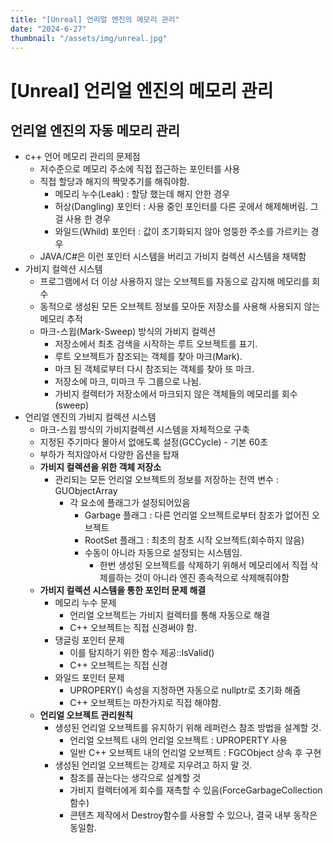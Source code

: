 ```yaml
---
title: "[Unreal] 언리얼 엔진의 메모리 관리"
date: "2024-6-27"
thumbnail: "/assets/img/unreal.jpg"
---
```


# [Unreal] 언리얼 엔진의 메모리 관리

## 언리얼 엔진의 자동 메모리 관리

- c++ 언어 메모리 관리의 문제점
  - 저수준으로 메모리 주소에 직접 접근하는 포인터를 사용
  - 직접 할당과 해지의 짝맞추기를 해줘야함.
    - 메모리 누수(Leak) : 할당 했는데 해지 안한 경우
    - 허상(Dangling) 포인터 : 사용 중인 포인터를 다른 곳에서 해제해버림. 그걸 사용 한 경우
    - 와일드(Whild) 포인터 : 값이 초기화되지 않아 엉뚱한 주소를 가르키는 경우
  - JAVA/C#은 이런 포인터 시스템을 버리고 가비지 컬렉션 시스템을 채택함
- 가비지 컬렉션 시스템
  - 프로그램에서 더 이상 사용하지 않는 오브젝트를 자동으로 감지해 메모리를 회수
  - 동적으로 생성된 모든 오브젝트 정보를 모아둔 저장소를 사용해 사용되지 않는 메모리 추적
  - 마크-스윕(Mark-Sweep) 방식의 가비지 컬렉션
    - 저장소에서 최초 검색을 시작하는 루트 오브젝트를 표기.
    - 루트 오브젝트가 참조되는 객체를 찾아 마크(Mark).
    - 마크 된 객체로부터 다시 참조되는 객체를 찾아 또 마크.
    - 저장소에 마크, 미마크 두 그룹으로 나뉨.
    - 가비지 컬렉터가 저장소에서 마크되지 않은 객체들의 메모리를 회수(sweep)
- 언리얼 엔진의 가비지 컬렉션 시스템
  - 마크-스윕 방식의 가비지컬렉션 시스템을 자체적으로 구축
  - 지정된 주기마다 몰아서 없애도록 설정(GCCycle) - 기본 60초
  - 부하가 적지않아서 다양한 옵션을 탑재
  - **가비지 컬렉션을 위한 객체 저장소**
    - 관리되는 모든 언리얼 오브젝트의 정보를 저장하는 전역 변수 : GUObjectArray
      - 각 요소에 플래그가 설정되어있음
        - Garbage 플래그 : 다른 언리얼 오브젝트로부터 참조가 없어진 오브젝트
        - RootSet 플래그 : 최초의 참초 시작 오브젝트(회수하지 않음)
        - 수동이 아니라 자동으로 설정되는 시스템임.
          - 한번 생성된 오브젝트를 삭제하기 위해서 메모리에서 직접 삭제를하는 것이 아니라 엔진 종속적으로 삭제해줘야함
  - **가비지 컬렉션 시스템을 통한 포인터 문제 해결**
    - 메모리 누수 문제
      - 언리얼 오브젝트는 가비지 컬렉터를 통해 자동으로 해결
      - C++ 오브젝트는 직접 신경써야 함.
    - 댕글링 포인터 문제
      - 이를 탐지하기 위한 함수 제공::IsValid()
      - C++ 오브젝트는 직접 신경
    - 와일드 포인터 문제
      - UPROPERY() 속성을 지정하면 자동으로 nullptr로 초기화 해줌
      - C++ 오브젝트는 마찬가지로 직접 해야함.
  - **언리얼 오브젝트 관리원칙**
    - 생성된 언리얼 오브젝트를 유지하기 위해 레퍼런스 참조 방법을 설계할 것.
      - 언리얼 오브젝트 내의 언리얼 오브젝트 : UPROPERTY 사용
      - 일반 C++ 오브젝트 내의 언리얼 오브젝트 : FGCObject 상속 후 구현
    - 생성된 언리얼 오브젝트는 강제로 지우려고 하지 말 것.
      - 참조를 끊는다는 생각으로 설계할 것
      - 가비지 컬렉터에게 회수를 재촉할 수 있음(ForceGarbageCollection 함수)
      - 콘텐츠 제작에서 Destroy함수를 사용할 수 있으나, 결국 내부 동작은 동일함.